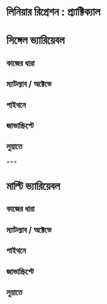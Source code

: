 # লিনিয়ার রিগ্রেশন : প্র্যাক্টিক্যাল

# সিঙ্গেল ভ্যারিয়েবল


## কাজের ধারা 


## ম্যাটল্যাব / অক্টেভে 


## পাইথনে


## জাভাস্ক্রিপ্টে


## লুয়াতে 


===

# মাল্টি ভ্যারিয়েবল

## কাজের ধারা

## ম্যাটল্যাব / অক্টেভে

## পাইথনে

## জাভাস্ক্রিপ্টে

## লুয়াতে
